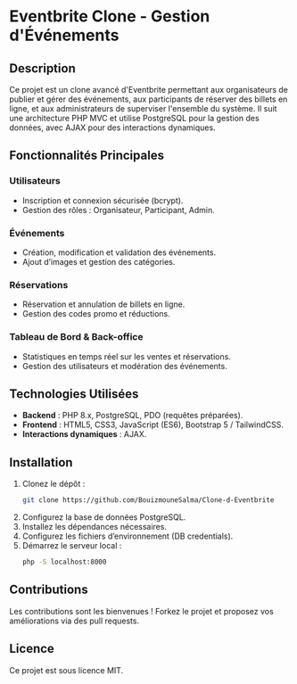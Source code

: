 # Eventbrite Clone - Gestion d'Événements

## Description
Ce projet est un clone avancé d'Eventbrite permettant aux organisateurs de publier et gérer des événements, aux participants de réserver des billets en ligne, et aux administrateurs de superviser l'ensemble du système. Il suit une architecture PHP MVC et utilise PostgreSQL pour la gestion des données, avec AJAX pour des interactions dynamiques.

## Fonctionnalités Principales
### Utilisateurs
- Inscription et connexion sécurisée (bcrypt).
- Gestion des rôles : Organisateur, Participant, Admin.

### Événements
- Création, modification et validation des événements.
- Ajout d’images et gestion des catégories.

### Réservations
- Réservation et annulation de billets en ligne.
- Gestion des codes promo et réductions.

### Tableau de Bord & Back-office
- Statistiques en temps réel sur les ventes et réservations.
- Gestion des utilisateurs et modération des événements.

## Technologies Utilisées
- **Backend** : PHP 8.x, PostgreSQL, PDO (requêtes préparées).
- **Frontend** : HTML5, CSS3, JavaScript (ES6), Bootstrap 5 / TailwindCSS.
- **Interactions dynamiques** : AJAX.

## Installation
1. Clonez le dépôt :
   ```bash
   git clone https://github.com/BouizmouneSalma/Clone-d-Eventbrite
   ```
2. Configurez la base de données PostgreSQL.
3. Installez les dépendances nécessaires.
4. Configurez les fichiers d’environnement (DB credentials).
5. Démarrez le serveur local :
   ```bash
   php -S localhost:8000
   ```

## Contributions
Les contributions sont les bienvenues ! Forkez le projet et proposez vos améliorations via des pull requests.

## Licence
Ce projet est sous licence MIT.

